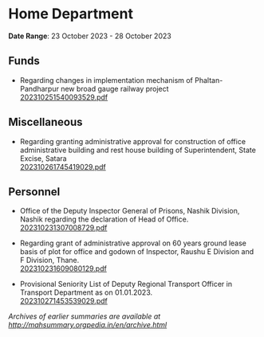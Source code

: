 # Home Department

**Date Range**: 23 October 2023 - 28 October 2023


## Funds
- Regarding changes in implementation mechanism of Phaltan-Pandharpur new broad gauge railway project\
  [202310251540093529.pdf](https://gr.maharashtra.gov.in/Site/Upload/Government%20Resolutions/English/202310251540093529.pdf)

## Miscellaneous
- Regarding granting administrative approval for construction of office administrative building and rest house building of Superintendent, State Excise, Satara\
  [202310261745419029.pdf](https://gr.maharashtra.gov.in/Site/Upload/Government%20Resolutions/English/202310261745419029.pdf)

## Personnel
- Office of the Deputy Inspector General of Prisons, Nashik Division, Nashik regarding the declaration of Head of Office.\
  [202310231307008729.pdf](https://gr.maharashtra.gov.in/Site/Upload/Government%20Resolutions/English/202310231307008729.pdf)

- Regarding grant of administrative approval on 60 years ground lease basis of plot for office and godown of Inspector, Raushu E Division and F Division, Thane.\
  [202310231609080129.pdf](https://gr.maharashtra.gov.in/Site/Upload/Government%20Resolutions/English/202310231609080129.pdf)

- Provisional Seniority List of Deputy Regional Transport Officer in Transport Department as on 01.01.2023.\
  [202310271453539029.pdf](https://gr.maharashtra.gov.in/Site/Upload/Government%20Resolutions/English/202310271453539029.pdf)


*Archives of earlier summaries are available at http://mahsummary.orgpedia.in/en/archive.html*